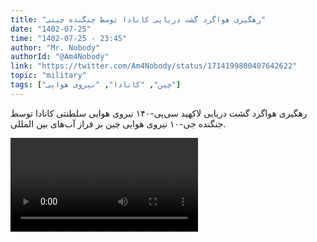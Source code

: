 ```yaml
---
title: "رهگیری هواگرد گشت دریایی کانادا توسط جنگنده چینی"
date: "1402-07-25"
time: "1402-07-25 - 23:45"
author: "Mr. Nobody"
authorId: "@Am4Nobody"
link: "https://twitter.com/Am4Nobody/status/1714199800407642622"
topic: "military"
tags: ["چین", "کانادا", "نیروی هوایی"]
---
```


رهگیری هواگرد گشت دریایی لاکهید سی‌پی-۱۴۰ نیروی هوایی سلطنتی کانادا توسط جنگنده جی-۱۰ نیروی هوایی چین بر فراز آب‌های بین المللی.

![فیلم رهگیری هواگرد گشت دریایی کانادا توسط جنگنده چینی ](/posts/military/rahgiri-havagard-kanadaei-tavasot-jangande-chini.mp4)
